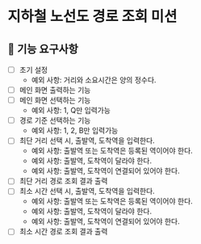 # 지하철 노선도 경로 조회 미션

## 🚀 기능 요구사항

- [ ] 초기 설정
    - 예외 사항: 거리와 소요시간은 양의 정수다.
- [ ] 메인 화면 출력하는 기능
- [ ] 메인 화면 선택하는 기능
    - 예외 사항: 1, Q만 입력가능
- [ ] 경로 기준 선택하는 기능
    - 예외 사항: 1, 2, B만 입력가능
- [ ] 최단 거리 선택 시, 출발역, 도착역을 입력한다.
    - 예외 사항: 출발역 또는 도착역은 등록된 역이어야 한다.
    - 예외 사항: 출발역, 도착역이 달라야 한다.
    - 예외 사항: 출발역, 도착역이 연결되어 있어야 한다.
- [ ] 최단 거리 경로 조회 결과 출력
- [ ] 최소 시간 선택 시, 출발역, 도착역을 입력한다.
    - 예외 사항: 출발역 또는 도착역은 등록된 역이어야 한다.
    - 예외 사항: 출발역, 도착역이 달라야 한다.
    - 예외 사항: 출발역, 도착역이 연결되어 있어야 한다.
- [ ] 최소 시간 경로 조회 결과 출력